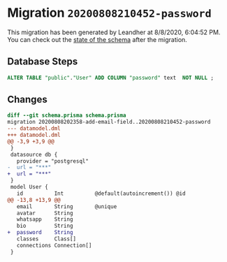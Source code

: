 # Migration `20200808210452-password`

This migration has been generated by Leandher at 8/8/2020, 6:04:52 PM.
You can check out the [state of the schema](./schema.prisma) after the migration.

## Database Steps

```sql
ALTER TABLE "public"."User" ADD COLUMN "password" text  NOT NULL ;
```

## Changes

```diff
diff --git schema.prisma schema.prisma
migration 20200808202358-add-email-field..20200808210452-password
--- datamodel.dml
+++ datamodel.dml
@@ -3,9 +3,9 @@
 }
 datasource db {
   provider = "postgresql"
-  url = "***"
+  url = "***"
 }
 model User {
   id          Int          @default(autoincrement()) @id
@@ -13,8 +13,9 @@
   email       String       @unique
   avatar      String
   whatsapp    String
   bio         String
+  password    String
   classes     Class[]
   connections Connection[]
 }
```


